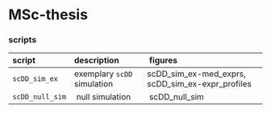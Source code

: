 # MSc-thesis

### scripts

script | description | figures
:------|:------------|:-------
`scDD_sim_ex` | exemplary `scDD` simulation | scDD_sim_ex-med_exprs, scDD_sim_ex-expr_profiles
`scDD_null_sim` | null simulation | scDD_null_sim
